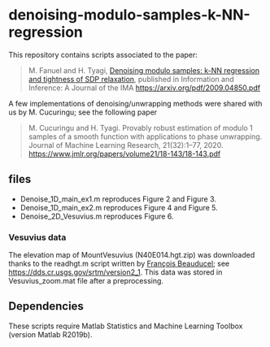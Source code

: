 # denoising-modulo-samples-k-NN-regression

This repository contains scripts associated to the paper:
>M. Fanuel and H. Tyagi, [Denoising modulo samples: k-NN regression and tightness of SDP relaxation](https://doi.org/10.1093/imaiai/iaab022), published in Information and Inference: A Journal of the IMA
https://arxiv.org/pdf/2009.04850.pdf

A few implementations of denoising/unwrapping methods were shared with us by M. Cucuringu; see the following paper
>M. Cucuringu and H. Tyagi. Provably robust estimation of modulo 1 samples of a smooth function with applications to phase unwrapping. Journal of Machine Learning Research, 21(32):1–77, 2020.
https://www.jmlr.org/papers/volume21/18-143/18-143.pdf

## files

- Denoise_1D_main_ex1.m reproduces Figure 2 and Figure 3.
- Denoise_1D_main_ex2.m reproduces Figure 4 and Figure 5.
- Denoise_2D_Vesuvius.m reproduces Figure 6.

### Vesuvius data

The elevation map of MountVesuvius (N40E014.hgt.zip) was downloaded thanks to the readhgt.m script written by [François Beauducel](https://www.ipgp.fr/~beaudu/); see https://dds.cr.usgs.gov/srtm/version2_1.
This data was stored in Vesuvius_zoom.mat file after a preprocessing.

## Dependencies

These scripts require Matlab Statistics and Machine Learning Toolbox (version Matlab R2019b).



